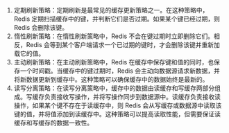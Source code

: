 1. 定期刷新策略：定期刷新是最常见的缓存更新策略之一。在这种策略中，Redis 定期扫描缓存中的键，并判断它们是否过期。如果某个键已经过期，则 Redis 会删除该键。
2. 惰性刷新策略：在惰性刷新策略中，Redis 不会在键过期时立即删除它们。相反，Redis 会等到某个客户端请求一个已过期的键时，才会删除该键并重新加载它的值。
3. 主动刷新策略：在主动刷新策略中，Redis 在缓存中保存键和值的同时，也保存一个时间戳。当缓存中的键过期时，Redis 会主动向数据源请求新数据，并将新数据更新到缓存中。这种策略可以确保缓存中的数据始终是最新的。
4. 读写分离策略：在读写分离策略中，缓存中的数据由读缓存和写缓存两部分组成。写缓存负责接收写操作，并将写操作同步到数据源中。读缓存负责接收读操作，如果某个键不存在于读缓存中，则 Redis 会从写缓存或数据源中读取该键的值，并将值添加到读缓存中。这种策略可以提高读取性能，但需要保证读缓存和写缓存的数据一致性。
